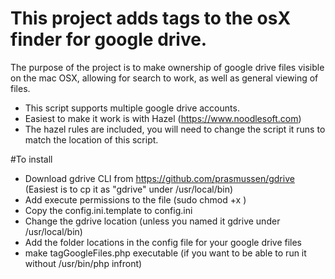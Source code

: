 # This project adds tags to the osX finder for google drive.

The purpose of the project is to make ownership of google drive files visible on
the mac OSX, allowing for search to work, as well as general viewing of files.

- This script supports multiple google drive accounts.
- Easiest to make it work is with Hazel (https://www.noodlesoft.com)
- The hazel rules are included, you will need to change the script it runs to match the location of this script.


#To install

- Download gdrive CLI from https://github.com/prasmussen/gdrive (Easiest is to cp it as "gdrive" under /usr/local/bin)
- Add execute permissions to the file (sudo chmod +x <file>)
- Copy the config.ini.template to config.ini
- Change the gdrive location (unless you named it gdrive under /usr/local/bin)
- Add the folder locations in the config file for your google drive files
- make tagGoogleFiles.php executable (if you want to be able to run it without /usr/bin/php infront)
